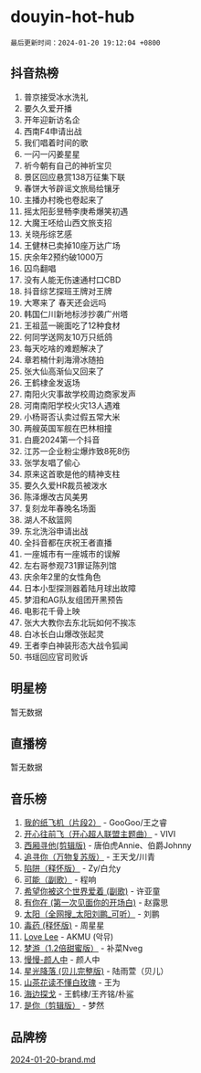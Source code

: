 # douyin-hot-hub

`最后更新时间：2024-01-20 19:12:04 +0800`

## 抖音热榜

1. 普京接受冰水洗礼
1. 要久久爱开播
1. 开年迎新访名企
1. 西南F4申请出战
1. 我们唱着时间的歌
1. 一闪一闪姜星星
1. 祈今朝有自己的神祈宝贝
1. 景区回应悬赏138万征集下联
1. 春饼大爷辟谣文旅局给镶牙
1. 主播办村晚也卷起来了
1. 摇太阳彭昱畅李庚希爆笑初遇
1. 大魔王呸给山西文旅支招
1. 关晓彤综艺感
1. 王健林已卖掉10座万达广场
1. 庆余年2预约破1000万
1. 囚鸟翻唱
1. 没有人能无伤速通村口CBD
1. 抖音综艺探班王牌对王牌
1. 大寒来了 春天还会远吗
1. 韩国仁川新地标涉抄袭广州塔
1. 王祖蓝一碗面吃了12种食材
1. 何同学送网友10万只纸鸽
1. 每天吃啥的难题解决了
1. 章若楠什刹海滑冰随拍
1. 张大仙高渐仙又回来了
1. 王鹤棣金发返场
1. 南阳火灾事故学校周边商家发声
1. 河南南阳学校火灾13人遇难
1. 小杨哥否认卖过假五常大米
1. 两艘英国军舰在巴林相撞
1. 白鹿2024第一个抖音
1. 江苏一企业粉尘爆炸致8死8伤
1. 张学友唱了偷心
1. 原来这首歌是他的精神支柱
1. 要久久爱HR裁员被泼水
1. 陈泽爆改古风美男
1. 复刻龙年春晚名场面
1. 湖人不敌篮网
1. 东北洗浴申请出战
1. 全抖音都在庆祝王者直播
1. 一座城市有一座城市的误解
1. 左右哥参观731罪证陈列馆
1. 庆余年2里的女性角色
1. 日本小型探测器着陆月球出故障
1. 梦泪和AG队友组团开黑预告
1. 电影花千骨上映
1. 张大大教你去东北玩如何不挨冻
1. 白冰长白山爆改张起灵
1. 王者李白神装形态大战令狐闻
1. 书瑶回应官司败诉

## 明星榜

暂无数据

## 直播榜

暂无数据

## 音乐榜

1. [我的纸飞机（片段2）](https://sf6-cdn-tos.douyinstatic.com/obj/tos-cn-ve-2774/oM2ZrKcg2CD5AeRB2gkeXOFB1IxAGJdZPazYHf) - GooGoo/王之睿
1. [开心往前飞（开心超人联盟主题曲）](https://sf86-cdn-tos.douyinstatic.com/obj/tos-cn-ve-2774/9d8fb7c82cf1421fb93a9fe925275e0a) - VIVI
1. [西厢寻他(剪辑版)](https://sf86-cdn-tos.douyinstatic.com/obj/tos-cn-ve-2774/oUsAVfAQKlRNxEv5qxvIB8o5qmIWUcXbzJKJhw) - 唐伯虎Annie、伯爵Johnny
1. [追寻你（万物复苏版）](https://sf3-cdn-tos.douyinstatic.com/obj/tos-cn-ve-2774/oYeAZJsbjIDit9APmBg8u6uDUQnHmoCf3gbo74) - 王天戈/川青
1. [陷阱（释怀版）](https://sf86-cdn-tos.douyinstatic.com/obj/tos-cn-ve-2774/oE8C21LeZrzKLDFfQYgMzx4GAIHageG5IzayY7) - Zy/白允y
1. [可能（副歌）](https://sf86-cdn-tos.douyinstatic.com/obj/tos-cn-ve-2774/cde1731888894259b333569393c2fb51) - 程响
1. [希望你被这个世界爱着 (副歌)](https://sf3-cdn-tos.douyinstatic.com/obj/tos-cn-ve-2774/oUHCmWQfZlE3QQBKBeD8rCFLpJzPgCpImhsxMt) - 许亚童
1. [有你在 (第一次见面你的开场白)](https://sf3-cdn-tos.douyinstatic.com/obj/tos-cn-ve-2774/oAthrQ3ClJBfI57uBoFEgNDYtNCZ0TSYQQfxQ0) - 赵露思
1. [太阳（全网搜_太阳刘鹏_可听）](https://sf3-cdn-tos.douyinstatic.com/obj/tos-cn-ve-2774/ogWbyIQnlBFImVbeDocRdCIYtBHlbJXgfZMvgz) - 刘鹏
1. [毒药 (释怀版)](https://sf3-cdn-tos.douyinstatic.com/obj/tos-cn-ve-2774/oYILMEAzspdZBIzy4frJNB8ZHPHWAhiwowd4Ad) - 周星星
1. [Love Lee](https://sf3-cdn-tos.douyinstatic.com/obj/tos-cn-ve-2774/o05GbkJGbCBTdDnMtB0fwOYgkeZp23vrWQDQBS) - AKMU (악뮤)
1. [梦游（1.2倍甜蜜版）](https://sf86-cdn-tos.douyinstatic.com/obj/tos-cn-ve-2774/o4gyAUm8hwufoEABmwVIiQtHsFuGzAEEWtNMzo) - 补菜Nveg
1. [慢慢-颜人中](https://sf6-cdn-tos.douyinstatic.com/obj/tos-cn-ve-2774/ocjHNfBXdBxQNC8ZGAeoLMFTUgtBg8bkExunDC) - 颜人中
1. [星光降落 (贝儿完整版)](https://sf3-cdn-tos.douyinstatic.com/obj/tos-cn-ve-2774/okwB9hAwyAtsFFkFBzAX1hOOfQuIoMNs0W2Mwr) - 陆雨萱（贝儿）
1. [山茶花读不懂白玫瑰](https://sf6-cdn-tos.douyinstatic.com/obj/tos-cn-ve-2774/osfn8B7DktrRHEPJgPCfDbw7QDQEkwC16BxZg9) - 王为
1. [海边探戈](https://sf86-cdn-tos.douyinstatic.com/obj/tos-cn-ve-2774/os9gE0VQCGqt6VQkZDyBBYvfSDY0QFe3vVmubn) - 王鹤棣/王齐铭/朴鲨
1. [是你（剪辑版）](https://sf86-cdn-tos.douyinstatic.com/obj/tos-cn-ve-2774/46019dae783c4c969944217fe1cfafc4) - 梦然

## 品牌榜

[2024-01-20-brand.md](2024-01-20-brand.md)
